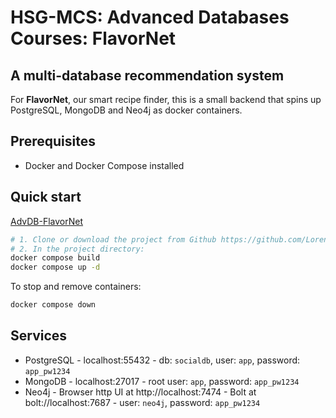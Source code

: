 # HSG-MCS: Advanced Databases Courses: **FlavorNet**
## A multi-database recommendation system
For **FlavorNet**, our smart recipe finder, this is a small backend that spins up PostgreSQL, MongoDB and Neo4j as docker containers.

## Prerequisites

- Docker and Docker Compose installed

## Quick start
[AdvDB-FlavorNet](https://github.com/LorenaRaichle/AdvDB-FlavorNet)
```bash
# 1. Clone or download the project from Github https://github.com/LorenaRaichle/AdvDB-FlavorNet --> Unzip the project if need
# 2. In the project directory:
docker compose build
docker compose up -d
```

To stop and remove containers:
```bash
docker compose down
```

## Services

- PostgreSQL - localhost:55432 - db: `socialdb`, user: `app`, password: `app_pw1234`
- MongoDB - localhost:27017 - root user: `app`, password: `app_pw1234`
- Neo4j - Browser http UI at http://localhost:7474 - Bolt at bolt://localhost:7687 - user: `neo4j`, password: `app_pw1234`

